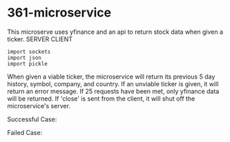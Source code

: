 # 361-microservice

This microserve uses yfinance and an api to return stock data when given a ticker. 
SERVER
CLIENT
```
import sockets
import json
import pickle
```
When given a viable ticker, the microservice will return its previous 5 day history, symbol, company, and country. 
If an unviable ticker is given, it will return an error message.
If 25 requests have been met, only yfinance data will be returned. 
If 'close' is sent from the client, it will shut off the microservice's server. 

Successful Case:

Failed Case:



